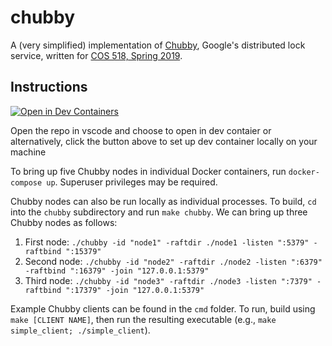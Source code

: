 # chubby
A (very simplified) implementation of [Chubby](https://static.googleusercontent.com/media/research.google.com/en//archive/chubby-osdi06.pdf), Google's distributed lock service, written for [COS 518, Spring 2019](http://www.cs.princeton.edu/courses/archive/spr19/cos518/index.html).

## Instructions
<a href="https://vscode.dev/redirect?url=vscode://ms-vscode-remote.remote-containers/cloneInVolume?url=https://github.com/JTZ18/chubby"><img src="https://img.shields.io/static/v1?label=Dev%20Containers&message=Open&color=blue&logo=visualstudiocode" alt="Open in Dev Containers"></a>

Open the repo in vscode and choose to open in dev contaier or alternatively, click the button above to set up dev container locally on your machine

To bring up five Chubby nodes in individual Docker containers, run `docker-compose up`. Superuser privileges may be required.

Chubby nodes can also be run locally as individual processes. To build, `cd` into the `chubby` subdirectory and run `make chubby`. We can bring up three Chubby nodes as follows:

1. First node: `./chubby -id "node1" -raftdir ./node1 -listen ":5379" -raftbind ":15379"`
2. Second node: `./chubby -id "node2" -raftdir ./node2 -listen ":6379" -raftbind ":16379" -join "127.0.0.1:5379"`
3. Third node: `./chubby -id "node3" -raftdir ./node3 -listen ":7379" -raftbind ":17379" -join "127.0.0.1:5379"`

Example Chubby clients can be found in the `cmd` folder. To run, build using `make [CLIENT NAME]`, then run the resulting executable (e.g., `make simple_client; ./simple_client`).
